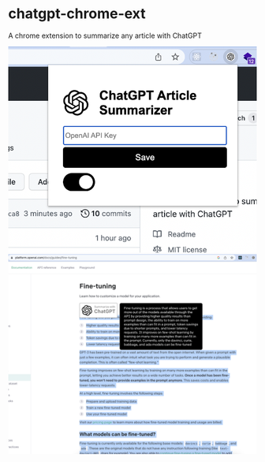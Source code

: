 # chatgpt-chrome-ext

A chrome extension to summarize any article with ChatGPT

![popup image](images/screenshot01.png "Sunset")
![summary image](images/screenshot2.png "Sunset")
